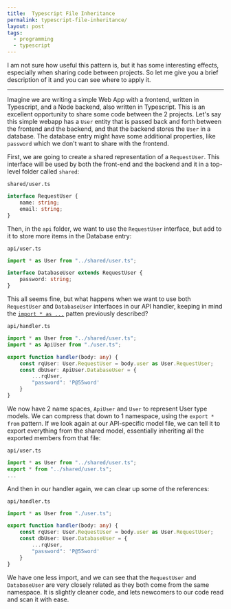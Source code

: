 ```yaml
---
title:  Typescript File Inheritance
permalink: typescript-file-inheritance/
layout: post
tags:
  - programming
  - typescript
---
```


I am not sure how useful this pattern is, but it has some interesting effects, especially when sharing code between projects. So let me give you a brief description of it and you can see where to apply it.

---

Imagine we are writing a simple Web App with a frontend, written in Typescript, and a Node backend, also written in Typescript. This is an excellent opportunity to share some code between the 2 projects. Let's say this simple webapp has a `User` entity that is passed back and forth between the frontend and the backend, and that the backend stores the `User` in a database. The database entry might have some additional properties, like `password` which we don't want to share with the frontend.

First, we are going to create a shared representation of a `RequestUser`. This interface will be used by both the front-end and the backend and it in a top-level folder called `shared`:

`shared/user.ts`

```typescript
interface RequestUser {
    name: string;
    email: string;
}
```

Then, in the `api` folder, we want to use the `RequestUser` interface, but add to it to store more items in the Database entry:

`api/user.ts`

```typescript
import * as User from "../shared/user.ts";

interface DatabaseUser extends RequestUser {
    password: string;
}
```

This all seems fine, but what happens when we want to use both `RequestUser` and `DatabaseUser` interfaces in our API handler, keeping in mind the [`import * as ...`](https://james.cx/typescript/2020/06/27/typescript-star-as.html) patten previously described?

`api/handler.ts`

```typescript
import * as User from "../shared/user.ts";
import * as ApiUser from "./user.ts";

export function handler(body: any) {
    const rqUser: User.RequestUser = body.user as User.RequestUser;
    const dbUser: ApiUser.DatabaseUser = {
        ...rqUser,
        "password": 'P@55word'
    }
}
```

We now have 2 name spaces, `ApiUser` and `User` to represent User type models. We can compress that down to 1 namespace, using the `export * from` pattern. If we look again at our API-specific model file, we can tell it to export everything from the shared model, essentially inheriting all the exported members from that file:

`api/user.ts`

```typescript
import * as User from "../shared/user.ts";
export * from "../shared/user.ts";
...
```

And then in our handler again, we can clear up some of the references:

`api/handler.ts`

```typescript
import * as User from "./user.ts";

export function handler(body: any) {
    const rqUser: User.RequestUser = body.user as User.RequestUser;
    const dbUser: User.DatabaseUser = {
        ...rqUser,
        "password": 'P@55word'
    }
}
```

We have one less import, and we can see that the `RequestUser` and `DatabaseUser` are very closely related as they both come from the same namespace. It is slightly cleaner code, and lets newcomers to our code read and scan it with ease.